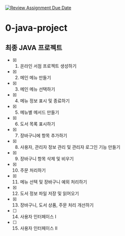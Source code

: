 [![Review Assignment Due Date](https://classroom.github.com/assets/deadline-readme-button-24ddc0f5d75046c5622901739e7c5dd533143b0c8e959d652212380cedb1ea36.svg)](https://classroom.github.com/a/rtWQojmw)
# 0-java-project

## 최종 JAVA 프로젝트

- [X] 1. 온라인 서점 프로젝트 생성하기
- [X] 2. 메인 메뉴 만들기
- [X] 3. 메인 메뉴 선택하기
- [X] 4. 메뉴 정보 표시 및 종료하기
- [X] 5. 메뉴별 메서드 만들기
- [X] 6. 도서 목록 표시하기
- [X] 7. 장바구니에 항목 추가하기
- [X] 8. 사용자, 관리자 정보 관리 및 관리자 로그인 기능 만들기
- [X] 9. 장바구니 항목 삭제 및 비우기
- [X] 10. 주문 처리하기
- [X] 11. 메뉴 선텍 및 장바구니 예외 처리하기
- [X] 12. 도서 정보 파일 저장 및 읽어오기
- [X] 13. 장바구니, 도서 상품, 주문 처리 개선하기
- [ ] 14. 사용자 인터페이스 I
- [ ] 15. 사용자 인터페이스 II
